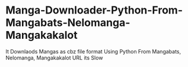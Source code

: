 # Manga-Downloader-Python-From-Mangabats-Nelomanga-Mangakakalot
It Downlaods Mangas as cbz file format Using Python From Mangabats, Nelomanga, Mangakakalot URL its Slow
